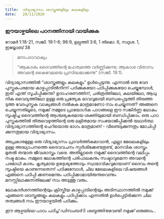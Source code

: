 ```yaml
---
title:  വിദ്യാഭ്യാസം ശാസ്ത്രങ്ങളിലും കലകളിലും
date:   28/11/2020
---
```


### ഈയാഴ്ചയിലെ പഠനത്തിനായി വായിക്കുക
റോമർ 1:18-21, സങ്കീ. 19:1-6; 96:9, ഉല്പത്തി 3:6, 1 തിമൊ. 6, സദൃശ. 1, ഇയ്യോബ് 38

> <p>മനഃപാഠവാക്യം</p>
> “ആകാശം ദൈവത്തിന്റെ മഹത്വത്തെ വർണ്ണിക്കുന്നു; ആകാശ വിതാനം അവന്റെ കൈവേലയെ പ്രസിദ്ധമാക്കുന്നു” (സങ്കീ. 19:1).

വിദ്യാഭ്യാസത്തിൽ “ശാസ്ത്രങ്ങളും കലകളും” ഉൾപ്പെടുന്നു. എന്നാൽ ഒരു വേദ പുസ്തകപരമായ കാഴ്ചപ്പാടിൽനിന്ന് പഠിക്കുകയോ പഠിപ്പിക്കുകയോ ചെയ്യുമ്പോൾ, ഇത് എന്ത് സൂചിപ്പിക്കുന്നു? ഉദാഹരണത്തിന്, ചരിത്രത്തിലോ, കലയിലോ, ആധു നിക വൈദ്യത്തിലോ ഉള്ള ഒരു പ്രത്യേക ഭാവവുമായി ബന്ധപ്പെടുത്തി തിരഞ്ഞ ടുത്ത വേദപുസ്തക വാക്യങ്ങൾ നൽകുക മാത്രമാണോ നാം ചെയ്യുന്നത്? അങ്ങനെ ചെയ്യുന്നതിലൂടെ, നമുക്ക് നമ്മുടെ പ്രായോഗിക പാഠങ്ങളെ ഈ സങ്കീർണ്ണ ലോകം സൃഷ്ടിച്ച ദൈവത്തിന്റെ ആശ്ചര്യകരമായ ശക്തിയുമായി ബന്ധിപ്പിക്കാം. ഒരു പാഠ പുസ്തകത്തിൽ തിരുവെഴുത്തിന്റെ ഒരു ലളിതമായ സംയോജിപ്പിക്കൽ യഥാർത്ഥ വിദ്യാഭ്യാസത്തിന്റെ ചെറിയൊരു ഭാഗം മാത്രമാണ് - വീണ്ടെടുക്കുന്നതും മോചിപ്പി ക്കുന്നതുമായ വിദ്യാഭ്യാസം.

അപ്രകാരമുള്ള ഒരു വിദ്യാഭ്യാസം പ്രാവർത്തികമാവാൻ, എല്ലാ മേഖലകളിലും ഉള്ള അദ്ധ്യാപനത്തെ ദൈവവചനം സ്പർശിക്കേണ്ടതുണ്ട്, മാനവിക ശാസ്ത്രം മുതൽ തന്മാത ജീവശാസ്ത്രം വരെ. അതില്ലാതെ നമുക്ക് ദൈവത്തിന്റെ വലിപ്പം നഷ്ട മാകും. നമ്മുടെ ലോകത്തിന്റെ പരിപാലകനും സഷ്ടാവുമെന്ന അവന്റെ പരമാധി കാരം. കൃത്യമായ ഉദ്ദേശ്യത്തോടും സ്വാഭാവികവുമായാണ് ദൈവം തന്റെ സൃഷ്ടിയെ കാണുന്നതെന്ന് പഠിക്കുമ്പോൾ, ചില മേഖലകളിലെ വിഷയങ്ങൾ എങ്ങനെ പഠിപ്പി ക്കണമെന്നും പഠിപ്പിക്കാമായിരുന്നുവെന്നും മനസ്സിലാക്കുന്നതിലേക്ക് നാം അടുത്തു വരും.

ലോകദർശനത്തിന്റെയും ക്രിസ്തീയ കാഴ്ചപ്പാടിന്റെയും അടിസ്ഥാനത്തിൽ നമുക്ക് എങ്ങനെ ശാസ്ത്രങ്ങളും കലകളും പഠിപ്പിക്കാം എന്നതിൽ ഉൾപ്പെട്ടിരിക്കുന്ന ചില തത്വങ്ങൾ നാം ഈയാഴ്ചയിൽ പഠിക്കും.

_ഈ ആഴ്ചയിലെ പാഠം പഠിച്ച് ഡിസംബർ 5 ശബ്ദത്തിനുവേണ്ടി നമുക്ക് ഒരുങ്ങാം..._
